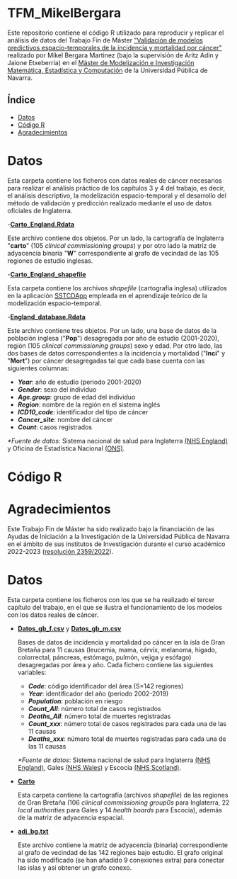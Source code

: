 # TFM_MikelBergara
Este repositorio contiene el código R utilizado para reproducir y replicar el análisis de datos del Trabajo Fin de Máster ["Validación de modelos predictivos espacio-temporales de la incidencia y mortalidad por cáncer"](https://github.com/spatialstatisticsupna/TFM_MikelBergara/blob/main/TFM_MikelBergara.pdf) realizado por Mikel Bergara Martinez (bajo la supervisión de Aritz Adin y Jaione Etxeberria) en el [Máster de Modelización e Investigación Matemática, Estadística y Computación](https://www.unavarra.es/sites/masteres/ciencias/modelizacion-invest-matematica/presentacion.html) de la Universidad Pública de Navarra.


## Índice

- [Datos](#Datos)
- [Código R](#Código-r)
- [Agradecimientos](#Agradecimientos)

# Datos

Esta carpeta contiene los ficheros con datos reales de cáncer necesarios para realizar el análisis práctico de los capítulos 3 y 4 del trabajo, es decir, el análisis descriptivo, la modelización espacio-temporal y el desarrollo del método de validación y predicción realizado mediante el uso de datos oficiales de Inglaterra. 

-[**Carto_England.Rdata**](https://github.com/spatialstatisticsupna/TFM_MikelBergara/blob/main/Datos/Carto_England.Rdata)

Este archivo contiene dos objetos. Por un lado, la cartografía de Inglaterra "**carto**" (105 _clinical commissioning groups_) y por otro lado la matriz de adyacencia binaria "**W**" correspondiente al grafo de vecindad de las 105 regiones de estudio inglesas.

-[**Carto_England_shapefile**](https://github.com/spatialstatisticsupna/TFM_MikelBergara/tree/main/Datos/Carto_England_shapefile)

Esta carpeta contiene los archivos _shapefile_ (cartografía inglesa) utilizados en la aplicación [SSTCDApp](https://emi-sstcdapp.unavarra.es/Login/) empleada en el aprendizaje teórico de la modelización espacio-temporal.

-[**England_database.Rdata**](https://github.com/spatialstatisticsupna/TFM_MikelBergara/blob/main/Datos/England_database.Rdata)

Este archivo contiene tres objetos. Por un lado, una base de datos de la población inglesa ("**Pop**") desagregada por año de estudio (2001-2020), región (105 _clinical commissioning groups_) sexo y edad. Por otro lado, las dos bases de datos correspondientes a la incidencia y mortalidad ("**Inci**" y "**Mort**") por cáncer desagregadas tal que cada base cuenta con las siguientes columnas: 

- **_Year_**: año de estudio (periodo 2001-2020)
- **_Gender_**: sexo del individuo
- **_Age.group_**: grupo de edad del individuo
- **_Region_**: nombre de la región en el sistema inglés 
- **_ICD10_code_**: identificador del tipo de cáncer
- **_Cancer_site_**: nombre del cáncer 
- **_Count_**: casos registrados

_*Fuente de datos_: Sistema nacional de salud para Inglaterra [(NHS England)](https://www.cancerdata.nhs.uk/incidence_and_mortality) y Oficina de Estadística Nacional [(ONS)](https://www.ons.gov.uk/peoplepopulationandcommunity).

# Código R

# Agradecimientos
Este Trabajo Fin de Máster ha sido realizado bajo la financiación de las Ayudas de Iniciación a la Investigación de la Universidad Pública de Navarra en el ámbito de sus institutos de Investigación durante el curso académico 2022-2023 ([resolución 2359/2022](https://www2.unavarra.es/gesadj/sede/INVESTIGACION2022/RES2359_Iniciacion22-23.pdf)).



# Datos

Esta carpeta contiene los ficheros con los que se ha realizado el tercer capítulo del trabajo, en el que se ilustra el funcionamiento de los modelos con los datos reales de cáncer.

- [**Datos_gb_f.csv**](https://github.com/spatialstatisticsupna/TFM_AnderBodegas/blob/main/Datos/Datos_gb_f.csv) y [**Datos_gb_m.csv**](https://github.com/spatialstatisticsupna/TFM_AnderBodegas/blob/main/Datos/Datos_gb_m.csv)

  Bases de datos de incidencia y mortalidad po cáncer en la isla de Gran Bretaña para 11 causas (leucemia, mama, cérvix, melanoma, hígado, colorrectal, páncreas, estómago, pulmón, vejiga y esófago) desagregadas por área y año. Cada fichero contiene las siguientes variables:
  
    - **_Code_**: código identificador del área (S=142 regiones)
    - **_Year_**: identificador del año (periodo 2002-2019)
    - **_Population_**: población en riesgo
    - **_Count_All_**: número total de casos registrados
    - **_Deaths_All_**: número total de muertes registradas
    - **_Count_xxx_**: número total de casos registrados para cada una de las 11 causas 
    - **_Deaths_xxx_**: número total de muertes registradas para cada una de las 11 causas

  _*Fuente de datos_: Sistema nacional de salud para Inglaterra [(NHS England)](https://www.cancerdata.nhs.uk/incidence_and_mortality), Gales [(NHS Wales)](https://phw.nhs.wales/services-and-teams/welsh-cancer-intelligence-and-surveillance-unit-wcisu/) y Escocia [(NHS Scotland)](https://www.opendata.nhs.scot/dataset).
  
- [**Carto**](https://github.com/spatialstatisticsupna/TFM_AnderBodegas/blob/main/Datos/Carto/)

  Esta carpeta contiene la cartografía (archivos _shapefile_) de las regiones de Gran Bretaña (106 _clinical commissioning group0s_ para Inglaterra, 22 _local authorities_ para Gales y 14 _health boards_ para Escocia), además de la matriz de adyacencia espacial.
  
- [**adj_bg.txt**](https://github.com/spatialstatisticsupna/TFM_AnderBodegas/blob/main/Datos/Carto/adj_gb.txt)

  Este archivo contiene la matriz de adyacencia (binaria) correspondiente al grafo de vecindad de las 142 regiones bajo estudio. El grafo original ha sido modificado (se han añadido 9 conexiones extra) para conectar las islas y así obtener un grafo conexo.





